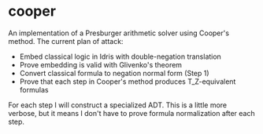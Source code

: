 cooper
======

An implementation of a Presburger arithmetic solver using Cooper's method.
The current plan of attack:

  * Embed classical logic in Idris with double-negation translation
  * Prove embedding is valid with Glivenko's theorem
  * Convert classical formula to negation normal form (Step 1)
  * Prove that each step in Cooper's method produces T_Z-equivalent formulas

For each step I will construct a specialized ADT. This is a little more
verbose, but it means I don't have to prove formula normalization after each
step.
